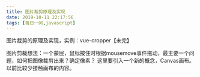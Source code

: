 ```yaml
---
title: 图片裁剪原理及实现
date: 2019-10-11 22:17:56
tags: [每日一问,javascript]
---
```


图片裁剪的原理及实现，实例：vue-cropper【未完】
<!-- more -->

图片剪裁想法：一个蒙层，鼠标按住时根据mousemove事件拖动，最主要一个问题，如何把图像裁剪出来？确定像素？
这里要引入一个新的概念，Canvas画布。以前比较少接触画布的内容。
